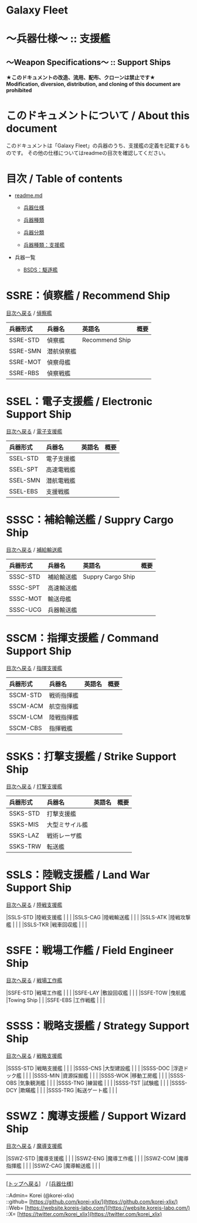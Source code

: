 # Galaxy Fleet
  
<h1>～兵器仕様～ :: 支援艦</h1>  
<h2>～Weapon Specifications～ :: Support Ships</h2>  
  

**★このドキュメントの改造、流用、配布、クローンは禁止です★**  
    **Modification, diversion, distribution, and cloning of this document are prohibited**  
  

<h1 id="aHowto">このドキュメントについて / About this document</h1>  
このドキュメントは「Galaxy Fleet」の兵器のうち、支援艦の定義を記載するものです。  
その他の仕様についてはreadmeの目次を確認してください。  
  





<h1 id="aMokuji">目次 / Table of contents</h1>  

* [readme.md](/readme.md)
  * [兵器仕様](/unit/readme.md)
  * [兵器種類](/strategypart/readme.md#aUnitKind)
  * [兵器分類](/unit/readme.md#aUnitClass)

  * [兵器種類：支援艦](/unit/readme.md#aSupportShips)

* 兵器一覧
  * [BSDS：駆逐艦](#aDestroyer)
  





<h1 id="aRecommendShip">SSRE：偵察艦 / Recommend Ship</h1>  
  
[目次へ戻る](#aMokuji) / [偵察艦](recommendship.md)  
  

|兵器形式  |兵器名  |英語名  |概要  |
|:--|:--|:--|:--|
|SSRE-STD  |偵察艦      |Recommend Ship  |  |
|SSRE-SMN  |潜航偵察艦  |  |  |
|SSRE-MOT  |偵察母艦    |  |  |
|SSRE-RBS  |偵察戦艦    |  |  |
  





<h1 id="aElectronicSupportShip">SSEL：電子支援艦 / Electronic Support Ship</h1>  
  
[目次へ戻る](#aMokuji) / [電子支援艦](electronicsupportship.md)  
  

|兵器形式  |兵器名  |英語名  |概要  |
|:--|:--|:--|:--|
|SSEL-STD  |電子支援艦  |  |  |
|SSEL-SPT  |高速電戦艦  |  |  |
|SSEL-SMN  |潜航電戦艦  |  |  |
|SSEL-EBS  |支援戦艦    |  |  |
  





<h1 id="aSupplyCargoShip">SSSC：補給輸送艦 / Suppry Cargo Ship</h1>  
  
[目次へ戻る](#aMokuji) / [補給輸送艦](supprycargoship.md)  
  

|兵器形式  |兵器名  |英語名  |概要  |
|:--|:--|:--|:--|
|SSSC-STD  |補給輸送艦  |Suppry Cargo Ship  |  |
|SSSC-SPT  |高速輸送艦  |  |  |
|SSSC-MOT  |輸送母艦    |  |  |
|SSSC-UCG  |兵器輸送艦  |  |  |
  





<h1 id="aCommandSupportShip">SSCM：指揮支援艦 / Command Support Ship</h1>  
  
[目次へ戻る](#aMokuji) / [指揮支援艦](commandsupportship.md)  
  

|兵器形式  |兵器名  |英語名  |概要  |
|:--|:--|:--|:--|
|SSCM-STD  |戦術指揮艦  |  |  |
|SSCM-ACM  |航空指揮艦  |  |  |
|SSCM-LCM  |陸戦指揮艦  |  |  |
|SSCM-CBS  |指揮戦艦    |  |  |
  





<h1 id="aStrikeSupportShip">SSKS：打撃支援艦 / Strike Support Ship</h1>  
  
[目次へ戻る](#aMokuji) / [打撃支援艦](strikesupportship.md)  
  

|兵器形式  |兵器名  |英語名  |概要  |
|:--|:--|:--|:--|
|SSKS-STD  |打撃支援艦      |  |  |
|SSKS-MIS  |大型ミサイル艦  |  |  |
|SSKS-LAZ  |戦術レーザ艦    |  |  |
|SSKS-TRW  |転送艦          |  |  |
  





<h1 id="aLandWarSupportShip">SSLS：陸戦支援艦 / Land War Support Ship</h1>  
  
[目次へ戻る](#aMokuji) / [陸戦支援艦](landsupportship.md)  
  

|SSLS-STD  |陸戦支援艦  |  |  |
|SSLS-CAG  |陸戦輸送艦  |  |  |
|SSLS-ATK  |陸戦攻撃艦  |  |  |
|SSLS-TKR  |戦車回収艦  |  |  |
  





<h1 id="aFieldEngineerShip">SSFE：戦場工作艦 / Field Engineer Ship</h1>  
  
[目次へ戻る](#aMokuji) / [戦場工作艦](fieldengineership.md)  
  

|SSFE-STD  |戦場工作艦  |  |  |
|SSFE-LAY  |敷設回収艦  |  |  |
|SSFE-TOW  |曳航艦      |Towing Ship  |  |
|SSFE-EBS  |工作戦艦    |  |  |
  





<h1 id="aStrategySupportShip">SSSS：戦略支援艦 / Strategy Support Ship</h1>  
  
[目次へ戻る](#aMokuji) / [戦略支援艦](strategysupportship.md)  
  

|SSSS-STD  |戦略支援艦    |  |  |
|SSSS-CNS  |大型建設艦    |  |  |
|SSSS-DOC  |浮遊ドック艦  |  |  |
|SSSS-MIN  |資源採掘艦    |  |  |
|SSSS-WOK  |移動工房艦    |  |  |
|SSSS-OBS  |気象観測艦    |  |  |
|SSSS-TNG  |練習艦        |  |  |
|SSSS-TST  |試験艦        |  |  |
|SSSS-DCY  |欺瞞艦        |  |  |
|SSSS-TRG  |転送ゲート艦  |  |  |
  





<h1 id="aSupportWizardShip">SSWZ：魔導支援艦 / Support Wizard Ship</h1>  
  
[目次へ戻る](#aMokuji) / [魔導支援艦](strategysupportship.md)  
  

|SSWZ-STD  |魔導支援艦  |  |  |
|SSWZ-ENG  |魔導工作艦  |  |  |
|SSWZ-COM  |魔導指揮艦  |  |  |
|SSWZ-CAG  |魔導輸送艦  |  |  |
  





***
[[トップへ戻る]](/readme.md)　/
[[兵器仕様]](/unit/readme.md)  
  
::Admin= Korei (@korei-xlix)  
::github= [https://github.com/korei-xlix/](https://github.com/korei-xlix/)  
::Web= [https://website.koreis-labo.com/](https://website.koreis-labo.com/)  
::X= [https://twitter.com/korei_xlix](https://twitter.com/korei_xlix)  
